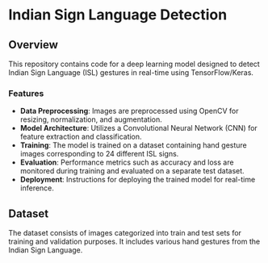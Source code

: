 
# Indian Sign Language Detection

## Overview

This repository contains code for a deep learning model designed to detect Indian Sign Language (ISL) gestures in real-time using TensorFlow/Keras.

### Features

- **Data Preprocessing**: Images are preprocessed using OpenCV for resizing, normalization, and augmentation.
- **Model Architecture**: Utilizes a Convolutional Neural Network (CNN) for feature extraction and classification.
- **Training**: The model is trained on a dataset containing hand gesture images corresponding to 24 different ISL signs.
- **Evaluation**: Performance metrics such as accuracy and loss are monitored during training and evaluated on a separate test dataset.
- **Deployment**: Instructions for deploying the trained model for real-time inference.

## Dataset

The dataset consists of images categorized into train and test sets for training and validation purposes. It includes various hand gestures from the Indian Sign Language.

